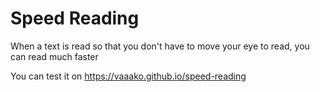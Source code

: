 # Speed Reading
When a text is read so that you don't have to move your eye to read, you can read much faster

You can test it on https://vaaako.github.io/speed-reading
